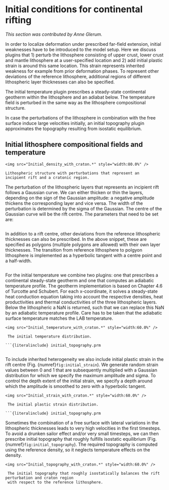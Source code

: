 # Initial conditions for continental rifting

*This section was contributed by Anne Glerum.*

In order to localize deformation under prescribed far-field
extension, initial weaknesses have to be introduced to the 
model setup. Here we discuss plugins that 1) perturb the lithosphere
consisting of upper crust, lower crust and mantle lithosphere
at a user-specified location and 2) add initial plastic 
strain is around this same location. This strain represents
inherited weakness for example from prior deformation phases.
To represent other deviations of the reference lithosphere,
additional regions of different lithospheric layer thicknesses
can also be specified.

The initial temperature plugin prescribes a steady-state
continental geotherm within the lithosphere and an adiabat
below. The temperature field is perturbed in the same way
as the lithosphere compositional structure.

In case the perturbations of the lithosphere in combination with
the free surface induce large velocities initially, an initial 
topography plugin approximates the topography resulting from
isostatic equilibrium. 


## Initial lithosphere compositional fields and temperature

```{figure-md} fig:setup
<img src="Initial_density_with_craton.*" style="width:80.0%" />

Lithospheric structure with perturbations that represent an
incipient rift and a cratonic region.
```

The perturbation of the lithospheric layers that represents an
incipient rift follows a Gaussian
curve. We can either thicken or thin the layers, depending on 
the sign of the Gaussian amplitude: a negative amplitude thickens
the corresponding layer and vice versa. The width of the perturbation
is determined by the sigma of the Gaussian. The centre of the Gaussian
curve will be the rift centre. The parameters that need to be set are:


```{literalinclude} initial_composition_lithosphere.prm
```

In addition to a rift centre, other deviations from the reference
lithospheric thicknesses can also be prescribed. In the above snippet,
these are specified as polygons (multiple polygons are allowed) with
their own layer thicknesses. The transition from reference lithosphere
to polgyon lithosphere is implemented as a hyperbolic tangent with a
centre point and a half-width.


```{literalinclude} initial_temperature.prm
```

For the initial temperature we combine two plugins: one that prescribes
a continental steady-state geotherm and one that computes an adiabatic
temperature profile. The geotherm implementation is based on Chapter 4.6
of Turcotte and Schubert. For each x-coordinate, it solves a steady-state
heat conduction equation taking into account the respective densities, 
heat productivities and thermal conductivities of the three lithospheric
layers. Below the lithospheric a NaN is returned, such that we can replace
this NaN by an adiabatic temperature profile. Care has to be taken that the
adiabatic surface temperature matches the LAB temperature.

```{figure-md} fig:initial_temperature
<img src="Initial_temperature_with_craton.*" style="width:60.0%" />

 The initial temperature distribution.

```{literalinclude} initial_topography.prm
```

```{literalinclude} initial_composition_strain.prm
```

To include inherited heterogeneity we also include initial plastic strain
in the rift centre (Fig. {numref}`fig:initial_strain`). 
We generate random strain values between 0 and 1 that
are subsequently multiplied with a Gaussian distribution for which we specify
the maximum amplitude and sigma. To control the depth extent of the initial
strain, we specify a depth around which the amplitude is smoothed to zero
with a hyperbolic tangent.

```{figure-md} fig:initial_strain
<img src="Initial_strain_with_craton.*" style="width:60.0%" />

 The initial plastic strain distribution.

```{literalinclude} initial_topography.prm
```

Sometimes the combination of a free surface with lateral variations in the
lithospheric thicknesses leads to very high velocities in the first timesteps.
To avoid a drunken sailor effect and/or very small timesteps, we can then
prescribe initial topography that roughly fulfills isostatic equilibrium (Fig. {numref}`fig:initial_topography`). 
The required topography is computed using the reference density, so it neglects
temperature effects on the density.


```{figure-md} fig:initial_topography
<img src="Initial_topography_with_craton.*" style="width:60.0%" />

 The initial topography that roughly isostatically balances the rift perturbation and craton region
 with respect to the reference lithosphere.
```
